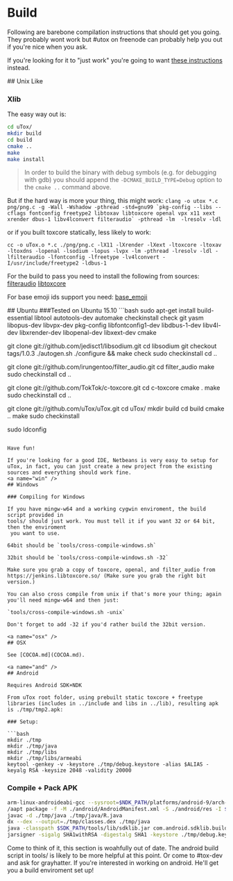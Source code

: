 # Build

Following are barebone compilation instructions that should get you going. They probably wont work but #utox on freenode can
probably help you out if you're nice when you ask.

If you're looking for it to "just work" you're going to want [these instructions](INSTALL.md) instead.

<a name="unix" />
## Unix Like

### Xlib

The easy way out is:
```sh
cd uTox/
mkdir build
cd build
cmake ..
make
make install
```

> In order to build the binary with debug symbols (e.g. for debugging with gdb) you should append the `-DCMAKE_BUILD_TYPE=Debug` option to the `cmake ..` command above.

But if the hard way is more your thing, this might work:
```clang -o utox *.c png/png.c -g -Wall -Wshadow -pthread -std=gnu99 `pkg-config --libs --cflags fontconfig freetype2 libtoxav libtoxcore openal vpx x11 xext xrender dbus-1 libv4lconvert filteraudio` -pthread -lm  -lresolv -ldl```

or if you built toxcore statically, less likely to work:

`cc -o uTox.o *.c ./png/png.c -lX11 -lXrender -lXext -ltoxcore -ltoxav -ltoxdns -lopenal -lsodium -lopus -lvpx -lm -pthread -lresolv -ldl -lfilteraudio -lfontconfig -lfreetype -lv4lconvert -I/usr/include/freetype2 -ldbus-1`

For the build to pass you need to install the following from sources: [filteraudio](https://github.com/irungentoo/filter_audio) [libtoxcore](https://github.com/TokTok/c-toxcore)

For base emoji ids support you need: [base_emoji](https://github.com/irungentoo/base_emoji)

<a name="ubuntu15_10">
## Ubuntu
###Tested on Ubuntu 15.10
```bash
sudo apt-get install build-essential libtool autotools-dev automake checkinstall check git yasm libopus-dev libvpx-dev pkg-config libfontconfig1-dev libdbus-1-dev libv4l-dev libxrender-dev libopenal-dev libxext-dev cmake

git clone git://github.com/jedisct1/libsodium.git
cd libsodium
git checkout tags/1.0.3
./autogen.sh
./configure && make check
sudo checkinstall
cd ..


git clone git://github.com/irungentoo/filter_audio.git
cd filter_audio
make
sudo checkinstall
cd ..


git clone git://github.com/TokTok/c-toxcore.git
cd c-toxcore
cmake .
make
sudo checkinstall
cd ..

git clone git://github.com/uTox/uTox.git
cd uTox/
mkdir build
cd build
cmake ..
make
sudo checkinstall

sudo ldconfig
```

Have fun!

If you're looking for a good IDE, Netbeans is very easy to setup for uTox, in fact, you can just create a new project from the existing sources and everything should work fine.
<a name="win" />
## Windows

### Compiling for Windows

If you have mingw-w64 and a working cygwin enviroment, the build script provided in
tools/ should just work. You must tell it if you want 32 or 64 bit, then the enviroment
 you want to use.

64bit should be `tools/cross-compile-windows.sh`

32bit should be `tools/cross-compile-windows.sh -32`

Make sure you grab a copy of toxcore, openal, and filter_audio from
https://jenkins.libtoxcore.so/ (Make sure you grab the right bit version.)

You can also cross compile from unix if that's more your thing; again you'll need mingw-w64 and then just:

`tools/cross-compile-windows.sh -unix`

Don't forget to add -32 if you'd rather build the 32bit version.

<a name="osx" />
## OSX

See [COCOA.md](COCOA.md).

<a name="and" />
## Android

Requires Android SDK+NDK

From uTox root folder, using prebuilt static toxcore + freetype libraries (includes in ../include and libs in ../lib), resulting apk is ./tmp/tmp2.apk:

### Setup:

```bash
mkdir ./tmp
mkdir ./tmp/java
mkdir ./tmp/libs
mkdir ./tmp/libs/armeabi
keytool -genkey -v -keystore ./tmp/debug.keystore -alias $ALIAS -keyalg RSA -keysize 2048 -validity 20000
```

### Compile + Pack APK

```bash
arm-linux-androideabi-gcc --sysroot=$NDK_PATH/platforms/android-9/arch-arm/ -I../include/freetype2/ -I../include/ ./*.c ./png/png.c -llog -landroid -lEGL -lGLESv2 -lOpenSLES ../lib/libtoxcore.a ../lib/libtoxdns.a ../lib/libtoxav.a ../lib/libsodium.a ../lib/libopus.a ../lib/libvpx.a ../lib/libfreetype.a -lm -lz -ldl -shared -o ./tmp/libs/armeabi/libn.so
/aapt package -f -M ./android/AndroidManifest.xml -S ./android/res -I $SDK_PATH/platforms/android-10/android.jar -F ./tmp/tmp1.apk -J ./tmp/java
javac -d ./tmp/java ./tmp/java/R.java
dx --dex --output=./tmp/classes.dex ./tmp/java
java -classpath $SDK_PATH/tools/lib/sdklib.jar com.android.sdklib.build.ApkBuilderMain ./tmp/tmp2.apk -u -z ./tmp/tmp1.apk -f ./tmp/classes.dex -nf ./tmp/libs
jarsigner -sigalg SHA1withRSA -digestalg SHA1 -keystore ./tmp/debug.keystore -storepass $PASSWORD ./tmp/tmp2.apk $ALIAS
```

Come to think of it, this section is woahfully out of date. The android build script in tools/ is likely to be more helpful at this point. Or come to #tox-dev and ask for grayhatter. If you're interested in working on android. He'll get you a build enviroment set up!
